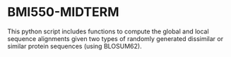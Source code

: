 # BMI550-MIDTERM
This python script includes functions to compute the global and local sequence alignments given two types of 
randomly generated dissimilar or similar protein sequences (using BLOSUM62).
